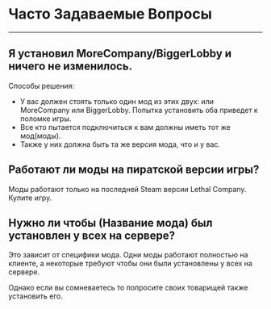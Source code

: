 # Часто Задаваемые Вопросы

***

## Я установил MoreCompany/BiggerLobby и ничего не изменилось.

Способы решения:

- У вас должен стоять только один мод из этих двух: или MoreCompany или BiggerLobby. Попытка установить оба приведет к поломке игры.
- Все кто пытается подключиться к вам должны иметь тот же мод(моды).
- Также у них должна быть та же версия мода, что и у вас.

## Работают ли моды на пиратской версии игры?

Моды работают только на последней Steam версии Lethal Company. Купите игру.

## Нужно ли чтобы (Название мода) был установлен у всех на сервере?

Это зависит от специфики мода. Одни моды работают полностью на клиенте, а некоторые требуют чтобы они были установлены у всех на сервере.

Однако если вы сомневаетесь то попросите своих товарищей также установить его.

